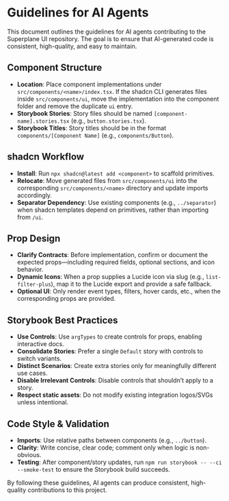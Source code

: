 # Guidelines for AI Agents

This document outlines the guidelines for AI agents contributing to the Superplane UI repository. The goal is to ensure that AI-generated code is consistent, high-quality, and easy to maintain.

## Component Structure

- **Location**: Place component implementations under `src/components/<name>/index.tsx`. If the shadcn CLI generates files inside `src/components/ui`, move the implementation into the component folder and remove the duplicate `ui` entry.
- **Storybook Stories**: Story files should be named `[component-name].stories.tsx` (e.g., `button.stories.tsx`).
- **Storybook Titles**: Story titles should be in the format `components/[Component Name]` (e.g., `components/Button`).

## shadcn Workflow

- **Install**: Run `npx shadcn@latest add <component>` to scaffold primitives.
- **Relocate**: Move generated files from `src/components/ui` into the corresponding `src/components/<name>` directory and update imports accordingly.
- **Separator Dependency**: Use existing components (e.g., `../separator`) when shadcn templates depend on primitives, rather than importing from `/ui`.

## Prop Design

- **Clarify Contracts**: Before implementation, confirm or document the expected props—including required fields, optional sections, and icon behavior.
- **Dynamic Icons**: When a prop supplies a Lucide icon via slug (e.g., `list-filter-plus`), map it to the Lucide export and provide a safe fallback.
- **Optional UI**: Only render event types, filters, hover cards, etc., when the corresponding props are provided.

## Storybook Best Practices

- **Use Controls**: Use `argTypes` to create controls for props, enabling interactive docs.
- **Consolidate Stories**: Prefer a single `Default` story with controls to switch variants.
- **Distinct Scenarios**: Create extra stories only for meaningfully different use cases.
- **Disable Irrelevant Controls**: Disable controls that shouldn’t apply to a story.
- **Respect static assets**: Do not modify existing integration logos/SVGs unless intentional.

## Code Style & Validation

- **Imports**: Use relative paths between components (e.g., `../button`).
- **Clarity**: Write concise, clear code; comment only when logic is non-obvious.
- **Testing**: After component/story updates, run `npm run storybook -- --ci --smoke-test` to ensure the Storybook build succeeds.

By following these guidelines, AI agents can produce consistent, high-quality contributions to this project.
